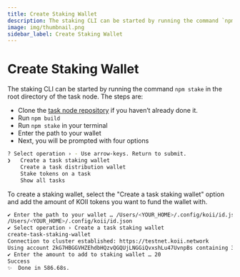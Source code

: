 ```yaml
---
title: Create Staking Wallet
description: The staking CLI can be started by running the command `npm stake` in the root directory of the task node.
image: img/thumbnail.png
sidebar_label: Create Staking Wallet
---
```


# Create Staking Wallet

The staking CLI can be started by running the command `npm stake` in the root directory of the task node. The steps are:

- Clone the [task node repository](https://github.com/koii-network/task-node) if you haven’t already done it.
- Run `npm build`
- Run `npm stake` in your terminal
- Enter the path to your wallet
- Next, you will be prompted with four options&#x20;

```bash
? Select operation › - Use arrow-keys. Return to submit.
❯   Create a task staking wallet
    Create a task distribution wallet
    Stake tokens on a task
    Show all tasks
```

To create a staking wallet, select the "Create a task staking wallet" option and add the amount of KOII tokens you want to fund the wallet with.

```bash
✔ Enter the path to your wallet … /Users/<YOUR_HOME>/.config/koii/id.json
/Users/<YOUR_HOME>/.config/koii/id.json
✔ Select operation › Create a task staking wallet
create-task-staking-wallet
Connection to cluster established: https://testnet.koii.network
Using account 2kG7HBGGVHZEhdbHQzvQGQUjLNGGiQvxshLu47UvnpBs containing 379.99414788 KOII to pay for fees
✔ Enter the amount to add to staking wallet … 20
Success
✨  Done in 586.68s.
```
